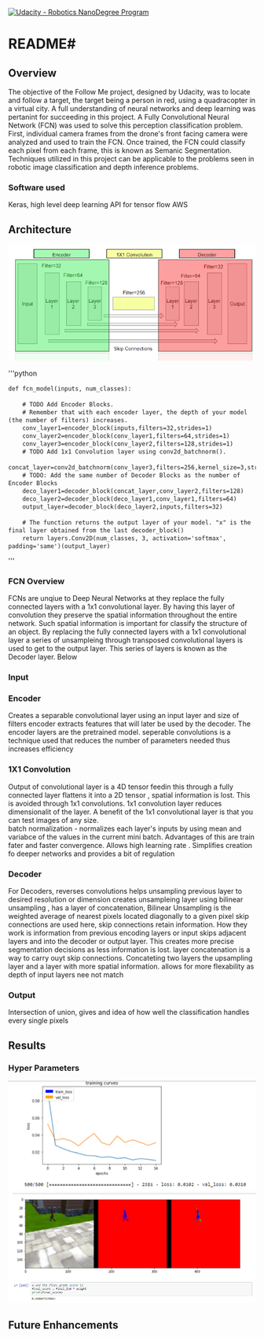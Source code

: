 [![Udacity - Robotics NanoDegree Program](https://s3-us-west-1.amazonaws.com/udacity-robotics/Extra+Images/RoboND_flag.png)](https://www.udacity.com/robotics)

# README#
## Overview ##

   The objective of the Follow Me project, designed by Udacity, was to locate and follow a target, the target being a person in red, using a quadracopter in a virtual city. A full understanding of neural networks and deep learning was pertanint for succeeding in this project. A Fully Convolutional Neural Network (FCN) was used to solve this perception classification problem. First, individual camera frames from the drone's front facing camera were analyzed and used to train the FCN. Once trained, the FCN could classify each pixel from each frame, this is known as Semanic Segmentation. Techniques utilized in this project can be applicable to the problems seen in robotic image classification and depth inference problems.   

### Software used ###  
Keras, high level deep learning API for tensor flow
AWS

## Architecture ##

![FCN Diagram](https://github.com/GlennPatrickMurphy/Follow_Me/blob/master/docs/FCN_Diagram.PNG)

'''python

    def fcn_model(inputs, num_classes):

        # TODO Add Encoder Blocks. 
        # Remember that with each encoder layer, the depth of your model (the number of filters) increases.
        conv_layer1=encoder_block(inputs,filters=32,strides=1)
        conv_layer2=encoder_block(conv_layer1,filters=64,strides=1)
        conv_layer3=encoder_block(conv_layer2,filters=128,strides=1)
        # TODO Add 1x1 Convolution layer using conv2d_batchnorm().
        concat_layer=conv2d_batchnorm(conv_layer3,filters=256,kernel_size=3,strides=1)
        # TODO: Add the same number of Decoder Blocks as the number of Encoder Blocks
        deco_layer1=decoder_block(concat_layer,conv_layer2,filters=128)
        deco_layer2=decoder_block(deco_layer1,conv_layer1,filters=64)
        output_layer=decoder_block(deco_layer2,inputs,filters=32)

        # The function returns the output layer of your model. "x" is the final layer obtained from the last decoder_block()
        return layers.Conv2D(num_classes, 3, activation='softmax', padding='same')(output_layer)
'''

### FCN Overview ###

FCNs are unqiue to Deep Neural Networks at they replace the fully connected layers with a 1x1 convolutional layer. By having this layer of convolution they preserve the spatial information throughout the entire network. Such spatial information is important for classify the structure of an object. 
By replacing the fully connected layers with a 1x1 convolutional layer a series of unsampleing through transposed convolutional layers is used to get to the output layer. This series of layers is known as the Decoder layer. Below


### Input ###

### Encoder ###

Creates a separable convolutional layer using an input layer and size of filters 
encoder extracts features that will later be used by the decoder. The encoder layers are the pretrained model. 
seperable convolutions is a technique used that reduces the number of parameters needed thus increases efficiency

### 1X1 Convolution ###

Output of convolutional layer is a 4D tensor feedin this through a fully connected layer flattens it into a 2D tensor , spatial information is lost. This is avoided through 1x1 convolutions. 1x1 convolution layer reduces dimensionalit of the layer. A benefit of the 1x1 convolutional layer is that you can test images of any size.  
batch normalization - normalizes each layer's inputs by using mean and variabce of the values in the current mini batch. Advantages of this are train fater and faster convergence. Allows high learning rate . Simplifies creation fo deeper networks and provides a bit of regulation

### Decoder ### 
For Decoders, reverses convolutions
helps unsampling previous layer to desired resolution or dimension
creates unsampleing layer using bilinear unsampling , has a layer of concatenation, 
Bilinear Unsampling is the weighted average of nearest pixels located diagonally to a given pixel
skip connections are used here, skip connections retain information. How they work is information from previous encoding layers or input skips adjacent layers and into the decoder or output layer. This creates more precise segmentation decisions as less information is lost.
layer concatenation is a way to carry ouyt skip connections. Concateting two layers the upsampling layer and a layer with more spatial information. allows for more flexability as depth of input layers nee not match

### Output  ###
Intersection of union, gives and idea of how well the classification handles every single pixels

## Results ##
### Hyper Parameters ###
![Training Curves](https://github.com/GlennPatrickMurphy/Follow_Me/blob/master/docs/Training_Curves.PNG)
![Segmentation](https://github.com/GlennPatrickMurphy/Follow_Me/blob/master/docs/Segmentation.PNG)
![IOU](https://github.com/GlennPatrickMurphy/Follow_Me/blob/master/docs/Score.PNG)

## Future Enhancements ##


